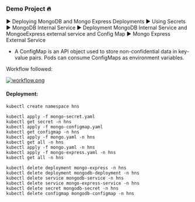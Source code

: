 ### Demo Project 🔥

►  Deploying MongoDB and Mongo Express Deployments
►  Using Secrets
►  MongoDB Internal Service
►  Deployment MongoDB Internal Service and MongoeExpress external service and Config Map
►  Mongo Express External Service


- A ConfigMap is an API object used to store non-confidential data in key-value pairs. Pods can consume ConfigMaps as environment variables.


Workflow followed:

[![workflow.png](https://i.postimg.cc/1X6sspSq/workflow.png)](https://postimg.cc/jnsGhnLx)


#### Deployment:

```
kubectl create namespace hns

kubectl apply -f mongo-secret.yaml
kubectl get secret -n hns
kubectl apply -f mongo-configmap.yaml
kubectl get configmap -n hns
kubectl apply -f mongo.yaml -n hns
kubectl get all -n hns
kubectl apply -f mongo.yaml -n hns
kubectl apply -f mongo-express.yaml -n hns
kubectl get all -n hns

kubectl delete deployment mongo-express -n hns
kubectl delete deployment mongodb-deployment -n hns
kubectl delete service mongodb-service -n hns
kubectl delete service mongo-express-service -n hns
kubectl delete secret mongodb-secret -n hns
kubectl delete configmap mongodb-configmap -n hns
```